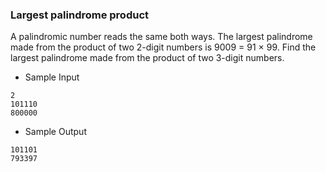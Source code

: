 ###  Largest palindrome product

A palindromic number reads the same both ways.
The largest palindrome made from the product of two 2-digit numbers is 9009 = 91 × 99.
Find the largest palindrome made from the product of two 3-digit numbers.

* Sample Input
```
2
101110
800000
```

* Sample Output
```
101101
793397
```
